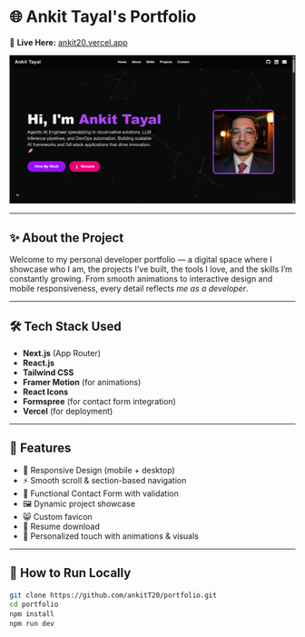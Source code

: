 # 🌐 Ankit Tayal's Portfolio

🚀 **Live Here:** [ankit20.vercel.app](https://ankit20.vercel.app/)

![](/public/screenshot.png)

---

## ✨ About the Project

Welcome to my personal developer portfolio — a digital space where I showcase who I am, the projects I've built, the tools I love, and the skills I’m constantly growing. From smooth animations to interactive design and mobile responsiveness, every detail reflects *me as a developer*.

---

## 🛠️ Tech Stack Used

- **Next.js** (App Router)
- **React.js**
- **Tailwind CSS**
- **Framer Motion** (for animations)
- **React Icons**
- **Formspree** (for contact form integration)
- **Vercel** (for deployment)

---

## 📸 Features

- 🎯 Responsive Design (mobile + desktop)
- ⚡ Smooth scroll & section-based navigation
- 💬 Functional Contact Form with validation
- 🖼️ Dynamic project showcase
- 😸 Custom favicon
- 📄 Resume download
- 🌟 Personalized touch with animations & visuals

---

## 📂 How to Run Locally

```bash
git clone https://github.com/ankitT20/portfolio.git
cd portfolio
npm install
npm run dev
```
